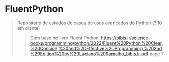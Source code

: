 # FluentPython
>Repositorio de estudos de casos de usos avançados do Python (3.10 em diante)
>>Com base no livro Fluent Python.
>> https://bibis.ir/science-books/programming/python/2022/Fluent%20Python%20Clear,%20Concise,%20and%20Effective%20Programming,%202nd%20Edition%20by%20Luciano%20Ramalho_bibis.ir.pdf
>> page 7